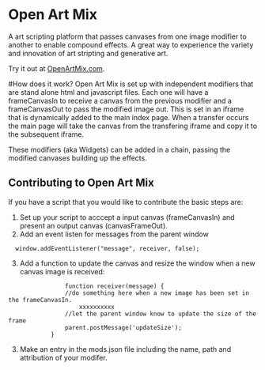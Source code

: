 # Open Art Mix
A art scripting platform that passes canvases from one image modifier to another to enable compound effects.  A great way to experience the variety and innovation of art stripting and generative art.  

Try it out at [OpenArtMix.com](https://www.openartmix.com).

#How does it work?
Open Art Mix is set up with independent modifiers that are stand alone html and javascript files.  Each one will have a frameCanvasIn to receive a canvas from the previous modifier and a frameCanvasOut to pass the modified image out.  This is set in an iframe that is dynamically added to the main index page.  When a transfer occurs the main page will take the canvas from the transfering iframe and copy it to the subsequent iframe.

These modifiers (aka Widgets) can be added in a chain, passing the modified canvases building up the effects.

## Contributing to Open Art Mix
If you have a script that you would like to contribute the basic steps are:
1. Set up your script to acccept a input canvas (frameCanvasIn) and present an output canvas (canvasFrameOut).
2.  Add an event listen for messages from the parent window

```  window.addEventListener("message", receiver, false);```

3. Add a function to update the canvas and resize the window when a new canvas image is received:
```
                function receiver(message) {
                //do something here when a new image has been set in the frameCanvasIn.
                    xxxxxxxxxx
                //let the parent window know to update the size of the frame
                parent.postMessage('updateSize');
            }
```
3.  Make an entry in the mods.json file including the name, path and attribution of your modifer.            